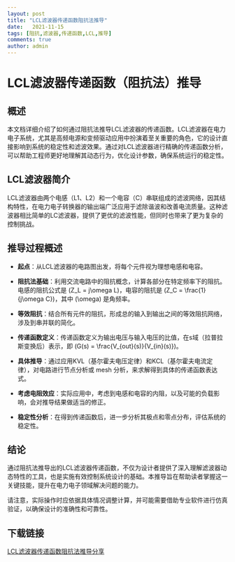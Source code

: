 ```yaml
---
layout: post
title: "LCL滤波器传递函数阻抗法推导"
date:   2021-11-15
tags: [阻抗,滤波器,传递函数,LCL,推导]
comments: true
author: admin
---
```

# LCL滤波器传递函数（阻抗法）推导

## 概述
本文档详细介绍了如何通过阻抗法推导LCL滤波器的传递函数。LCL滤波器在电力电子系统，尤其是高频电源和变频驱动应用中扮演着至关重要的角色，它的设计直接影响到系统的稳定性和滤波效果。通过对LCL滤波器进行精确的传递函数分析，可以帮助工程师更好地理解其动态行为，优化设计参数，确保系统运行的稳定性。

## LCL滤波器简介
LCL滤波器由两个电感（L1、L2）和一个电容（C）串联组成的滤波网络，因其结构特性，在电力电子转换器的输出端广泛应用于滤除谐波和改善电流质量。这种滤波器相比简单的LC滤波器，提供了更优的滤波性能，但同时也带来了更为复杂的控制挑战。

## 推导过程概述
- **起点**：从LCL滤波器的电路图出发，将每个元件视为理想电感和电容。
  
- **阻抗法基础**：利用交流电路中的阻抗概念，计算各部分在特定频率下的阻抗。电感的阻抗公式是 \(Z_L = j\omega L\)，电容的阻抗是 \(Z_C = \frac{1}{j\omega C}\)，其中 \(\omega\) 是角频率。

- **等效阻抗**：结合所有元件的阻抗，形成总的输入到输出之间的等效阻抗网络，涉及到串并联的简化。

- **传递函数定义**：传递函数定义为输出电压与输入电压的比值，在s域（拉普拉斯变换后）表示，即 \(G(s) = \frac{V_{out}(s)}{V_{in}(s)}\)。

- **具体推导**：通过应用KVL（基尔霍夫电压定律）和KCL（基尔霍夫电流定律），对电路进行节点分析或 mesh 分析，来求解得到具体的传递函数表达式。

- **考虑电阻效应**：实际应用中，考虑到电感和电容的内阻，以及可能的负载影响，会对推导结果做适当的修正。

- **稳定性分析**：在得到传递函数后，进一步分析其极点和零点分布，评估系统的稳定性。

## 结论
通过阻抗法推导出的LCL滤波器传递函数，不仅为设计者提供了深入理解滤波器动态特性的工具，也是实施有效控制系统设计的基础。本推导旨在帮助读者掌握这一关键技能，提升在电力电子领域解决问题的能力。

请注意，实际操作时应依据具体情况调整计算，并可能需要借助专业软件进行仿真验证，以确保设计的准确性和可靠性。

## 下载链接

[LCL滤波器传递函数阻抗法推导分享](https://pan.quark.cn/s/4e44f68d1809)